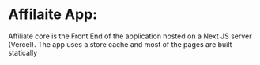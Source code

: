 # Affilaite App:

Affiliate core is the Front End of the application hosted on a Next JS server (Vercel). The app uses a store cache and most of the pages are built statically
